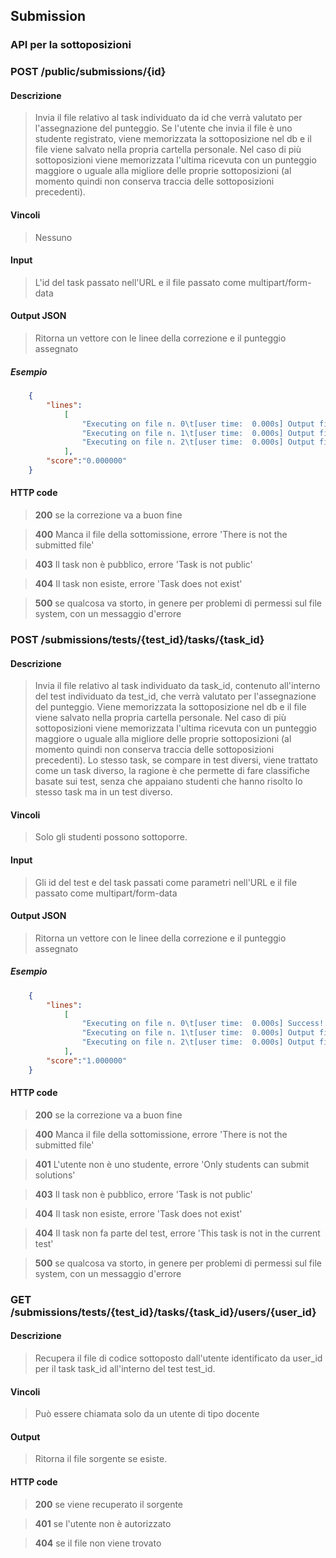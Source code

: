 ## Submission

### API per la sottoposizioni

### POST /public/submissions/{id}
#### Descrizione
> Invia il file relativo al task individuato da id che verrà valutato per l'assegnazione del punteggio. Se l'utente che invia il file è uno studente registrato, viene memorizzata la sottoposizione nel db e il file viene salvato nella propria cartella personale. Nel caso di più sottoposizioni viene memorizzata l'ultima ricevuta con un punteggio maggiore o uguale alla migliore delle proprie sottoposizioni (al momento quindi non conserva traccia delle sottoposizioni precedenti). 
#### Vincoli
> Nessuno
#### Input
> L'id del task passato nell'URL  e il file passato come multipart/form-data
#### Output JSON
> Ritorna un vettore con le linee della correzione e il punteggio assegnato
##### Esempio

```json
    {
        "lines":
            [
                "Executing on file n. 0\t[user time:  0.000s] Output file is not correct",
                "Executing on file n. 1\t[user time:  0.000s] Output file is not correct",
                "Executing on file n. 2\t[user time:  0.000s] Output file is not correct",
            ],
        "score":"0.000000"
    }
```

#### HTTP code
> **200** se la correzione va a buon fine

> **400** Manca il file della sottomissione, errore 'There is not the submitted file'

> **403** Il task non è pubblico, errore 'Task is not public'

> **404** Il task non esiste, errore 'Task does not exist'

> **500** se qualcosa va storto, in genere per problemi di permessi sul file system, con un messaggio d'errore

### POST /submissions/tests/{test_id}/tasks/{task_id}
#### Descrizione
> Invia il file relativo al task individuato da task_id, contenuto all'interno del test individuato da test_id, che verrà valutato per l'assegnazione del punteggio. Viene memorizzata la sottoposizione nel db e il file viene salvato nella propria cartella personale. Nel caso di più sottoposizioni viene memorizzata l'ultima ricevuta con un punteggio maggiore o uguale alla migliore delle proprie sottoposizioni (al momento quindi non conserva traccia delle sottoposizioni precedenti). Lo stesso task, se compare in test diversi, viene trattato come un task diverso, la ragione è che permette di fare classifiche basate sui test, senza che appaiano studenti che hanno risolto lo stesso task ma in un test diverso.
#### Vincoli
> Solo gli studenti possono sottoporre. 
#### Input
> Gli id del test e del task passati come parametri nell'URL e il file passato come multipart/form-data
#### Output JSON
> Ritorna un vettore con le linee della correzione e il punteggio assegnato
##### Esempio

```json
    {
        "lines":
            [
                "Executing on file n. 0\t[user time:  0.000s] Success! (1.0000)",
                "Executing on file n. 1\t[user time:  0.000s] Output file is not correct",
                "Executing on file n. 2\t[user time:  0.000s] Output file is not correct",
            ],
        "score":"1.000000"
    }
```

#### HTTP code
> **200** se la correzione va a buon fine

> **400** Manca il file della sottomissione, errore 'There is not the submitted file'

> **401** L'utente non è uno studente, errore 'Only students can submit solutions'

> **403** Il task non è pubblico, errore 'Task is not public'

> **404** Il task non esiste, errore 'Task does not exist'

> **404** Il task non fa parte del test, errore 'This task is not in the current test'

> **500** se qualcosa va storto, in genere per problemi di permessi sul file system, con un messaggio d'errore


### GET /submissions/tests/{test_id}/tasks/{task_id}/users/{user_id}
#### Descrizione
> Recupera il file di codice sottoposto dall'utente identificato da user_id per il task task_id all'interno del test test_id.
#### Vincoli
> Può essere chiamata solo da un utente di tipo docente
#### Output
> Ritorna il file sorgente se esiste.
#### HTTP code
> **200** se viene recuperato il sorgente

> **401** se l'utente non è autorizzato

> **404** se il file non viene trovato

